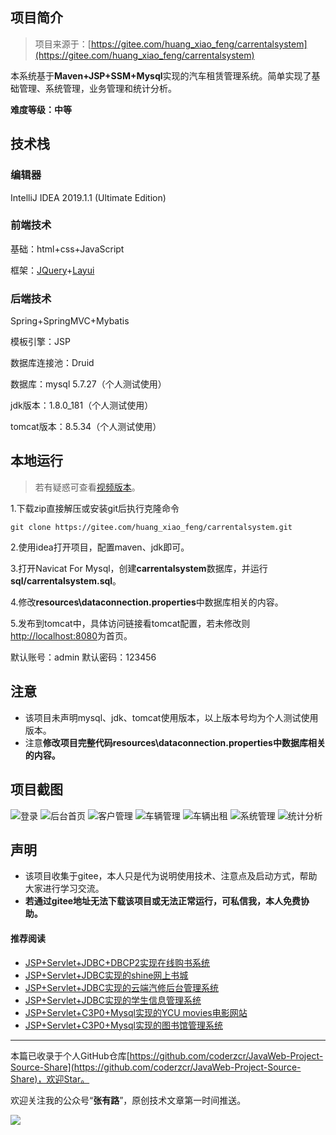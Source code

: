 ## 项目简介

>项目来源于：[https://gitee.com/huang_xiao_feng/carrentalsystem](https://gitee.com/huang_xiao_feng/carrentalsystem)

本系统基于**Maven+JSP+SSM+Mysql**实现的汽车租赁管理系统。简单实现了基础管理、系统管理，业务管理和统计分析。

**难度等级：中等**

## 技术栈

### 编辑器

IntelliJ IDEA 2019.1.1 (Ultimate Edition)

### 前端技术

基础：html+css+JavaScript

框架：[JQuery](https://www.runoob.com/jquery/jquery-tutorial.html)+[Layui](https://www.layui.com/)

### 后端技术

Spring+SpringMVC+Mybatis

模板引擎：JSP

数据库连接池：Druid

数据库：mysql 5.7.27（个人测试使用）

jdk版本：1.8.0_181（个人测试使用）

tomcat版本：8.5.34（个人测试使用）


## 本地运行

> 若有疑惑可查看[视频版本](https://zhuanlan.zhihu.com/p/138513664)。

1.下载zip直接解压或安装git后执行克隆命令 
```
git clone https://gitee.com/huang_xiao_feng/carrentalsystem.git
```
2.使用idea打开项目，配置maven、jdk即可。

3.打开Navicat For Mysql，创建**carrentalsystem**数据库，并运行**sql/carrentalsystem.sql**。

4.修改**resources\dataconnection.properties**中数据库相关的内容。

5.发布到tomcat中，具体访问链接看tomcat配置，若未修改则[http://localhost:8080](http://localhost:8080)为首页。

默认账号：admin
默认密码：123456



## 注意
- 该项目未声明mysql、jdk、tomcat使用版本，以上版本号均为个人测试使用版本。
- 注意**修改项目完整代码resources\dataconnection.properties中数据库相关的内容。**


## 项目截图
![登录](http://coderzcr.gitee.io/sensor-java-picture/pictures/blog20200506161101.png)
![后台首页](http://coderzcr.gitee.io/sensor-java-picture/pictures/blog20200506161102.png)
![客户管理](http://coderzcr.gitee.io/sensor-java-picture/pictures/blog20200506161103.png)
![车辆管理](http://coderzcr.gitee.io/sensor-java-picture/pictures/blog20200506161104.png)
![车辆出租](http://coderzcr.gitee.io/sensor-java-picture/pictures/blog20200506161105.png)
![系统管理](http://coderzcr.gitee.io/sensor-java-picture/pictures/blog20200506161106.png)
![统计分析](http://coderzcr.gitee.io/sensor-java-picture/pictures/blog20200506161107.png)

## 声明
- 该项目收集于gitee，本人只是代为说明使用技术、注意点及启动方式，帮助大家进行学习交流。
- **若通过gitee地址无法下载该项目或无法正常运行，可私信我，本人免费协助。**


#### 推荐阅读
- [JSP+Servlet+JDBC+DBCP2实现在线购书系统](https://mp.weixin.qq.com/s/kFHzkRtL6FNN9koaWAjDkg)
- [JSP+Servlet+JDBC实现的shine网上书城](https://mp.weixin.qq.com/s/GvfywZwg28IMYk5Q2ZWcOw)
- [JSP+Servlet+JDBC实现的云端汽修后台管理系统](https://mp.weixin.qq.com/s/kalGv5T8AZGxTnLHr2wDsA)
- [JSP+Servlet+JDBC实现的学生信息管理系统](https://mp.weixin.qq.com/s/K-H50joCXeE0cnwmtoqhJw)
- [JSP+Servlet+C3P0+Mysql实现的YCU movies电影网站](https://mp.weixin.qq.com/s/bJ1lGNDrVwzXx5z9dDaV-w)
- [JSP+Servlet+C3P0+Mysql实现的图书馆管理系统](https://mp.weixin.qq.com/s/MdGVYX_8t-CiOasghGPrRw)

---

本篇已收录于个人GitHub仓库[https://github.com/coderzcr/JavaWeb-Project-Source-Share](https://github.com/coderzcr/JavaWeb-Project-Source-Share)，欢迎Star。


欢迎关注我的公众号“**张有路**”，原创技术文章第一时间推送。

![](http://coderzcr.gitee.io/sensor-java-picture/pictures/qrcode.gif)


